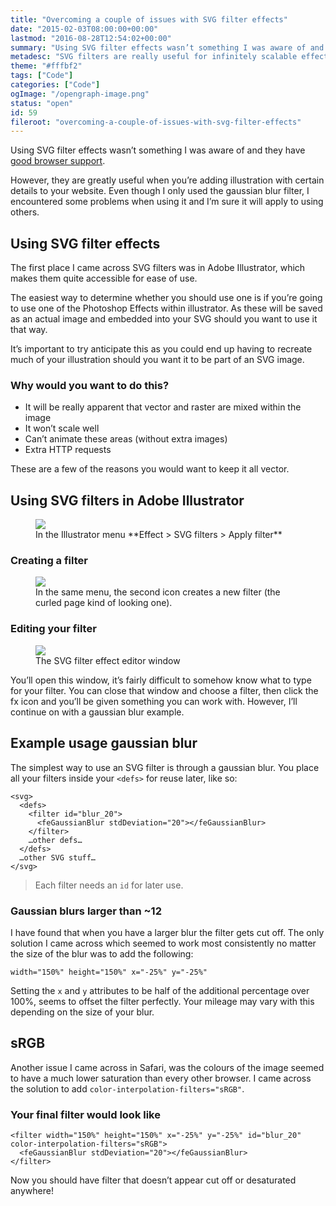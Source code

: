 ```yaml
---
title: "Overcoming a couple of issues with SVG filter effects"
date: "2015-02-03T08:00:00+00:00"
lastmod: "2016-08-28T12:54:02+00:00"
summary: "Using SVG filter effects wasn’t something I was aware of and they have good browser support.However, they are greatly useful when you’re adding illustration with certain details to your website. Even though I only used the gaussian blur filter, I encountered some problems when using it and I’m sure it will apply to using others."
metadesc: "SVG filters are really useful for infinitely scalable effects but they come with some issues, such as appearing with lower saturation in Safari and filter clipping at certain sizes."
theme: "#fffbf2"
tags: ["Code"]
categories: ["Code"]
ogImage: "/opengraph-image.png"
status: "open"
id: 59
fileroot: "overcoming-a-couple-of-issues-with-svg-filter-effects"
---
```


Using SVG filter effects wasn’t something I was aware of and they have [good browser support](http://caniuse.com/#search=svg%20filters).

However, they are greatly useful when you’re adding illustration with certain details to your website. Even though I only used the gaussian blur filter, I encountered some problems when using it and I’m sure it will apply to using others.

## Using SVG filter effects
The first place I came across SVG filters was in Adobe Illustrator, which makes them quite accessible for ease of use.

The easiest way to determine whether you should use one is if you’re going to use one of the Photoshop Effects within illustrator. As these will be saved as an actual image and embedded into your SVG should you want to use it that way.

It’s important to try anticipate this as you could end up having to recreate much of your illustration should you want it to be part of an SVG image.

### Why would you want to do this?
- It will be really apparent that vector and raster are mixed within the image
- It won’t scale well
- Can’t animate these areas (without extra images)
- Extra HTTP requests

These are a few of the reasons you would want to keep it all vector.

## Using SVG filters in Adobe Illustrator
<figure>
<Image src="/images/blog/svg_filters_img1.png" width={802} height={802} />
<figcaption>In the Illustrator menu **Effect > SVG filters > Apply filter**</figcaption>
</figure>

### Creating a filter
<figure>
<Image src="/images/blog/svg_filters_img2.png" width={802} height={802} />
<figcaption>In the same menu, the second icon creates a new filter (the curled page kind of looking one).</figcaption>
</figure>

### Editing your filter
<figure>
<Image src="/images/blog/svg_filters_img3.png" width={802} height={802} />
<figcaption>The SVG filter effect editor window</figcaption>
</figure>

You’ll open this window, it’s fairly difficult to somehow know what to type for your filter. You can close that window and choose a filter, then click the fx icon and you’ll be given something you can work with. However, I’ll continue on with a gaussian blur example.

## Example usage gaussian blur
The simplest way to use an SVG filter is through a gaussian blur. You place all your filters inside your `<defs>` for reuse later, like so:

```markup
<svg>
  <defs>
    <filter id="blur_20">
      <feGaussianBlur stdDeviation="20"></feGaussianBlur>
    </filter>
    …other defs…
  </defs>
  …other SVG stuff…
</svg>
```

> Each filter needs an `id` for later use.

### Gaussian blurs larger than ~12
I have found that when you have a larger blur the filter gets cut off. The only solution I came across which seemed to work most consistently no matter the size of the blur was to add the following:

```markup
width="150%" height="150%" x="-25%" y="-25%"
```

Setting the `x` and `y` attributes to be half of the additional percentage over 100%, seems to offset the filter perfectly. Your mileage may vary with this depending on the size of your blur.

## sRGB
Another issue I came across in Safari, was the colours of the image seemed to have a much lower saturation than every other browser. I came across the solution to add `color-interpolation-filters="sRGB"`.

### Your final filter would look like
```markup
<filter width="150%" height="150%" x="-25%" y="-25%" id="blur_20" color-interpolation-filters="sRGB">
  <feGaussianBlur stdDeviation="20"></feGaussianBlur>
</filter>
```

Now you should have filter that doesn’t appear cut off or desaturated anywhere!
